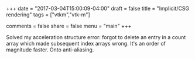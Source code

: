 +++
date = "2017-03-04T15:00:09-04:00"
draft = false
title = "Implicit/CSG rendering"
tags = ["vtkm","vtk-m"]

comments = false
share = false
menu = "main"
+++

Solved my acceleration structure error: forgot to delete an entry in a count array which made subsequent index arrays wrong. It's an order of magnitude faster. Onto anti-aliasing.
